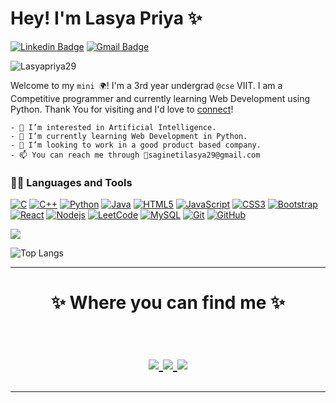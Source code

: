 # Hey! I'm Lasya Priya ✨
[![Linkedin Badge](https://img.shields.io/badge/-lasyapriya-blue?style=flat&logo=Linkedin&logoColor=white&link=https://www.linkedin.com/in/lasyapriya/)](https://www.linkedin.com/in/sagineti-lasya-priya-194567208/)
[![Gmail Badge](https://img.shields.io/badge/-saginetilasya29-c14438?style=flat&logo=Gmail&logoColor=white&link=mailto:saginetilasya29@gmail.com)](mailto:saginetilasya29@gmail.com)

<p align="left"> <img src="https://komarev.com/ghpvc/?username=Lasyapriya29&label=Profile%20views&color=0e75b6&style=flat" alt="Lasyapriya29" /> </p>

<!-- <p align="center"> <a href="https://github.com/ryo-ma/github-profile-trophy"><img src="https://github-profile-trophy.vercel.app/?username=Lasyapriya29" alt="Lasyapriya29" /></a></p> -->

Welcome to my `mini 🌍`! I'm a 3rd year undergrad `@cse` VIIT. I am a Competitive programmer and currently learning Web Development using Python.
Thank You for visiting and I'd love to [connect](https://www.linkedin.com/in/sagineti-lasya-priya-194567208/)!








```
- 👀 I’m interested in Artificial Intelligence.
- 🌱 I’m currently learning Web Development in Python.
- 💞️ I’m looking to work in a good product based company.
- 📫 You can reach me through 📨saginetilasya29@gmail.com
```


### 👩‍💻 Languages and Tools
[![C](https://img.shields.io/badge/-A8B9CC?style=flat&logo=c&logoColor=white&link=https://github.com/Lasyapriya29)](https://github.com/sagineti-lasya-priya) 
[![C++](https://img.shields.io/badge/C++-blue.svg?style=flat&logo=c%2B%2B)](https://github.com/Lasyapriya29)
[![Python](https://img.shields.io/badge/-Python-black?style=flat&logo=python&link=https://github.com/Lasyapriya29)](https://github.com/Lasyapriya29) 
[![Java](https://img.shields.io/badge/Java-orange?style=flat&logo=java&logoColor=white&link=https://github.com/Lasyapriya29)](https://github.com/Lasyapriya29) 
[![HTML5](https://img.shields.io/badge/-HTML5-E34F26?style=flat&logo=html5&logoColor=white&link=https://github.com/sagineti-lasya-priya)](https://github.com/Lasyapriya29)
[![JavaScript](https://img.shields.io/badge/-JavaScript-black?style=flat&logo=javascript&link=https://github.com/Lasyapriya29)](https://github.com/Lasyapriya29) 
[![CSS3](https://img.shields.io/badge/-CSS3-1572B6?style=flat&logo=css3&link=https://github.com/Lasyapriya29)](https://github.com/Lasyapriya29) 
[![Bootstrap](https://img.shields.io/badge/-Bootstrap-563D7C?style=flat&logo=bootstrap&link=https://github.com/Lasyapriya29)](https://github.com/Lasyapriya29) 
[![React](https://img.shields.io/badge/-React-black?style=flat&logo=react&link=https://github.com/Lasyapriya29)](https://github.com/Lasyapriya29) 
[![Nodejs](https://img.shields.io/badge/-Nodejs-black?style=flat&logo=Node.js&link=https://github.com/Lasyapriya29)](https://github.com/Lasyapriya29)
[![LeetCode](https://img.shields.io/badge/-LeetCode-02569B?style=flat&logo=leetCode&link=https://github.com/Lasyapriya29)](https://github.com/Lasyapriya29)
[![MySQL](https://img.shields.io/badge/-MySQL-black?style=flat&logo=mysql&link=https://github.com/Lasyapriya29)](https://github.com/Lasyapriya29)
[![Git](https://img.shields.io/badge/-Git-black?style=flat&logo=git&link=https://github.com/Lasyapriya29)](https://github.com/Lasyapriya29) 
[![GitHub](https://img.shields.io/badge/-GitHub-181717?style=flat&logo=github&link=https://github.com/Lasyapriya29)](https://github.com/Lasyapriya29)




<img src="https://github-readme-stats.vercel.app/api?username=Lasyapriya29&show_icons=true&theme=radical&title_color=#163b55&text_color=fff&icon_color=8E2DE2">

![Top Langs](https://github-readme-stats.vercel.app/api/top-langs/?username=Lasyapriya29&theme=radical&title_color=#163b55&text_color=fff)


<hr>
<h1 align="center">
✨ Where you can find me ✨

<p align="center">
  <br/>
  <a href="https://www.linkedin.com/in/sagineti-lasya-priya-194567208/">
    <img src="https://img.shields.io/badge/LinkedIn-%230077B5.svg?&style=flat-square&logo=linkedin&logoColor=white">
  </a>
  
  <a href="https://github.com/Lasyapriya29">
    <img src="https://img.shields.io/badge/Github-%230A0A0A.svg?&style=flat-square&logo=Github&logoColor=white">  
  </a>
 
  <a href="https://www.instagram.com/lasyapriya_29/">
    <img src="https://img.shields.io/badge/Instagram-%23E4405F.svg?&style=flat-square&logo=instagram&logoColor=white">
  </a>

</p>
</h1>
<hr>

<!---
Lasyapriya29/Lasyapriya29 is a ✨ special ✨ repository because its `README.md` (this file) appears on your GitHub profile.
You can click the Preview link to take a look at your changes.
--->

